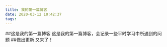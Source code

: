 ```yaml
---
title: 我的第一篇博客
date: 2020-03-12 10:42:37
tags:
---
```

##这是我的第一篇博客
这是我的第一篇博客，会记录一些平时学习中所遇到的问题
##做出更新
又来了！